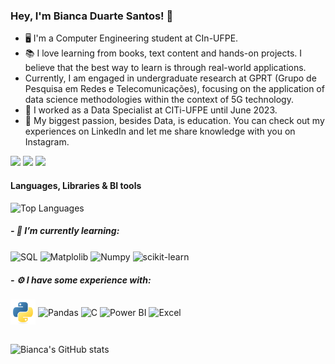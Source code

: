 ### Hey, I'm Bianca Duarte Santos! 👋
- 🖥️ I'm a Computer Engineering student at CIn-UFPE.
- 📚 I love learning from books, text content and hands-on projects. I believe that the best way to learn is through real-world applications.
- Currently, I am engaged in undergraduate research at GPRT (Grupo de Pesquisa em Redes e Telecomunicações), focusing on the application of data science methodologies within the context of 5G technology.
- 💚 I worked as a Data Specialist at CITi-UFPE until June 2023.
- 🦋 My biggest passion, besides Data, is education. You can check out my experiences on LinkedIn and let me share knowledge with you on Instagram.
<div> 
  <a href="https://www.instagram.com/eng.comp.ufpe/" target="_blank"><img src="https://img.shields.io/badge/-Instagram-%23E4405F?style=for-the-badge&logo=instagram&logoColor=white" target="_blank"></a>
  <a href = "mailto:biancaduarte1914@gmail.com"><img src="https://img.shields.io/badge/-Gmail-%23333?style=for-the-badge&logo=gmail&logoColor=white" target="_blank"></a>
  <a href="https://www.linkedin.com/in/biancaduartesantos/" target="_blank"><img src="https://img.shields.io/badge/-LinkedIn-%230077B5?style=for-the-badge&logo=linkedin&logoColor=white" target="_blank"></a> 
</div>

#### Languages, Libraries & BI tools
![Top Languages](https://github-readme-stats.vercel.app/api/top-langs/?username=duartebianca&hide_progress=True&theme=jolly)
<div style="display: inline_block">

 <h5>- 📝 I’m currently learning: </h5>
  <img align="center" alt="SQL" height="30" width="40" src="https://www.svgrepo.com/show/331760/sql-database-generic.svg">
  <img align="center" alt="Matplolib" height="40" width="40" src="https://upload.wikimedia.org/wikipedia/commons/thumb/0/01/Created_with_Matplotlib-logo.svg/2048px-Created_with_Matplotlib-logo.svg.png">
  <img align="center" alt="Numpy" height="40" width="40" src="https://user-images.githubusercontent.com/67586773/105040771-43887300-5a88-11eb-9f01-bee100b9ef22.png">
  <img align="center" alt="scikit-learn" height="30" width="70" src="https://upload.wikimedia.org/wikipedia/commons/thumb/0/05/Scikit_learn_logo_small.svg/1280px-Scikit_learn_logo_small.svg.png">
 <h5>- ⚙️ I have some experience with: </h5>
  <img align="center" alt="Python" height="40" width="40" src="https://raw.githubusercontent.com/devicons/devicon/master/icons/python/python-original.svg">
  <img align="center" alt="Pandas" height="40" width="40" src="https://cdn.jsdelivr.net/gh/devicons/devicon/icons/pandas/pandas-original.svg">
  <img align="center" alt="C" height="40" width="40" src="https://cdn.jsdelivr.net/gh/devicons/devicon/icons/c/c-original.svg">
  <img align="center" alt="Power BI" height="40" width="40" src="https://upload.wikimedia.org/wikipedia/commons/thumb/c/cf/New_Power_BI_Logo.svg/2048px-New_Power_BI_Logo.svg.png">
  <img align="center" alt="Excel" height="40" width="40" src="https://upload.wikimedia.org/wikipedia/commons/thumb/3/34/Microsoft_Office_Excel_%282019%E2%80%93present%29.svg/2203px-Microsoft_Office_Excel_%282019%E2%80%93present%29.svg.png">
</div><br>

![Bianca's GitHub stats](https://github-readme-stats.vercel.app/api?username=duartebianca&count_private=true&show_icons=true&theme=jolly,issues)
